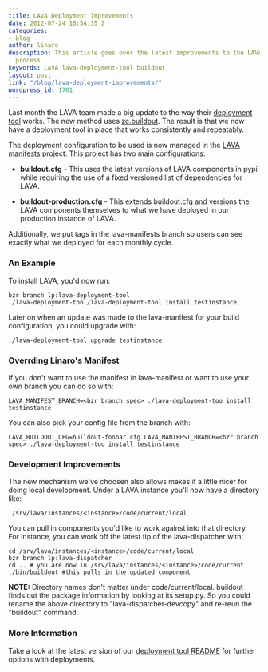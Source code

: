 ```yaml
---
title: LAVA Deployment Improvements
date: 2012-07-24 16:54:35 Z
categories:
- blog
author: linaro
description: This article goes over the latest improvements to the LAVA deployment
  process
keywords: LAVA lava-deployment-tool buildout
layout: post
link: "/blog/lava-deployment-improvements/"
wordpress_id: 1701
---
```


Last month the LAVA team made a big update to the way their [deployment tool](http://launchpad.net/lava-deployment-tool) works. The new method uses [zc.buildout](http://www.buildout.org/). The result is that we now have a deployment tool in place that works consistently and repeatably.

The deployment configuration to be used is now managed in the [LAVA manifests](https://www.linaro.org/initiatives/lava/) project. This project has two main configurations:

  * **buildout.cfg** - This uses the latest versions of LAVA components in pypi while requiring the use of a fixed versioned list of dependencies for LAVA.

  * **buildout-production.cfg** - This extends buildout.cfg and versions the LAVA components themselves to what we have deployed in our production instance of LAVA.

Additionally, we put tags in the lava-manifests branch so users can see exactly what we deployed for each monthly cycle.

### An Example

To install LAVA, you'd now run:

    bzr branch lp:lava-deployment-tool
    ./lava-deployment-tool/lava-deployment-tool install testinstance
    
Later on when an update was made to the lava-manifest for your build configuration, you could upgrade with:

    ./lava-deployment-tool upgrade testinstance

### Overrding Linaro's Manifest

If you don't want to use the manifest in lava-manifest or want to use your own branch you can do so with:

    LAVA_MANIFEST_BRANCH=<bzr branch spec> ./lava-deployment-too install testinstance

You can also pick your config file from the branch with:

    LAVA_BUILDOUT_CFG=buildout-foobar.cfg LAVA_MANIFEST_BRANCH=<bzr branch spec> ./lava-deployment-too install testinstance

### Development Improvements


The new mechanism we've choosen also allows makes it a little nicer for doing local development. Under a LAVA instance you'll now have a directory like:

     /srv/lava/instances/<instance>/code/current/local

You can pull in components you'd like to work against into that directory. For instance, you can work off the latest tip of the lava-dispatcher with:

    cd /srv/lava/instances/<instance>/code/current/local
    bzr branch lp:lava-dispatcher
    cd .. # you are now in /srv/lava/instances/<instance>/code/current
    ./bin/buildout #this pulls in the updated component

**NOTE:** Directory names don't matter under code/current/local. buildout finds out the package information by looking at its setup.py. So you could rename the above directory to "lava-dispatcher-devcopy" and re-reun the "buildout" command.



### More Information


Take a look at the latest version of our [deployment tool README](https://www.linaro.org/initiatives/lava/) for further options with deployments.